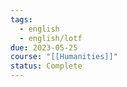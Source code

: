 ```yaml
---
tags:
  - english
  - english/lotf
due: 2023-05-25
course: "[[Humanities]]"
status: Complete
---
```


